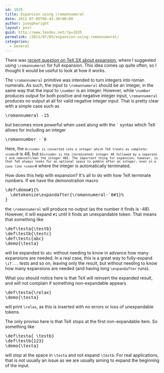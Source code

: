 ```yaml
---
id: 1035
title: Expansion using \romannumeral
date: 2011-07-05T06:43:39+00:00
author: josephwright
layout: post
guid: http://www.texdev.net/?p=1035
permalink: /2011/07/05/expansion-using-romannumeral/
categories:
  - General
---
```

There was <a href="http://tex.stackexchange.com/q/22288/73">recent question on TeX.SX about expansion</a>, where I suggested using <code>\romannumeral</code> for full expansion. This idea comes up quite often, so I thought it would be useful to look at how it works.

The <code>\romannumeral</code> primitive was intended to turn integers into roman numerals. As such, the input to <code>\romannumeral</code> should be an integer, in the same way that the input to <code>\number</code> is an integer. However, while <code>\number</code> produces output for both positive and negative integer input, <code>\romannumeral</code> produces no output at all for valid negative integer input. That is pretty clear with a simple case such as
<pre>\romannumeral -15</pre>
but becomes more powerful when used along with the <code>`</code> syntax which TeX allows for including an integer
<pre>\romannumber -`0</pre>
Here, the <code>`0</code> is converted into a integer which TeX treats as complete: <code>`0</code> is 48, but <code>`01</code> is the (terminated) integer 48 followed by a separate 1 and <em>not</em> the integer 481. The important thing for expansion, however, is that TeX always looks for an optional space to gobble after an integer, even in a case like <code>`0</code> where the integer is automatically terminated.

How does this help with expansion? It's all to do with how TeX terminate numbers. If we have the demonstration macro
<!-- {% raw %} -->
<pre>\def\demo#1{%
  \detokenize\expandafter{\romannumeral-`0#1}%
}</pre>
<!-- {% endraw %} -->
the <code>\romannumeral</code> will produce no output (as the number it finds is -48). However, it will expand <code>#1</code> until it finds an unexpandable token. That means that something like
<pre>\def\testa{\testb}
\def\testb{\testc}
\def\testc{abc}
\demo{\testa}</pre>
will be expanded to <code>abc</code> without needing to know in advance how many expansions are needed. In a real case, this is a great way to fully-expand <code>\if...</code> tests and so on, leaving only the result, but without needing to know how many expansions are needed (and having long <code>\expandafter</code> runs).

What you should notice here is that TeX will reinsert the expanded result, and will not complain if something non-expandable appears
<pre>\def\testa{\relax}
\demo{\testa}</pre>
will print <code>\relax</code>, as this is inserted with no errors or loss of unexpandable tokens.

The only proviso here is that TeX stops at the first non-expandable item. So something like
<pre>\def\testa{ \testb}
\def\testb{123}
\demo{\testa}</pre>
will stop at the space in <code>\testa</code> and not expand <code>\testb</code>. For real applications, that is not usually an issue as we are usually aiming to expand the beginning of the input.
